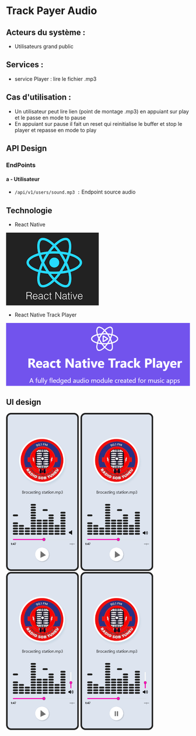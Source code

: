 # Track Payer Audio

## Acteurs du système :

- Utilisateurs grand public

## Services :

- service Player : lire le fichier .mp3

## Cas d'utilisation :
- Un utilisateur peut lire lien (point de montage .mp3) en appuiant sur play et le passe en mode to pause
- En appuiant sur pause il fait un reset qui reinitialise le buffer et stop le player et repasse en mode to play

## API Design
### EndPoints
#### a - Utilisateur
- `/api/v1/users/sound.mp3 :` Endpoint source audio

## Technologie
- React Native

![react native.png](resources%2Freact%20native.png)

- React Native Track Player

![react native track player.png](resources%2Freact%20native%20track%20player.png)

## UI design

<img alt="screen01.png" src="resources%2Fscreen01.png" width="200"/>

<img alt="screen02.png" src="resources%2Fscreen02.png" width="200"/>

<img alt="screen03.png" src="resources%2Fscreen03.png" width="200"/>

<img alt="screen04.png" src="resources%2Fscreen04.png" width="200"/>